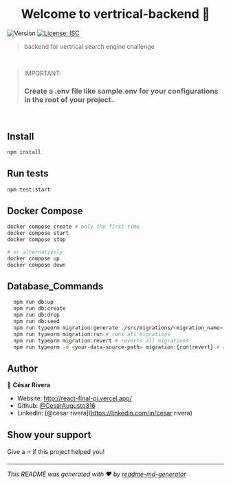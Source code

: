 <h1 align="center">Welcome to vertrical-backend 👋</h1>
<p>
  <img alt="Version" src="https://img.shields.io/badge/version-1.0.0-blue.svg?cacheSeconds=2592000" />
  <a href="#" target="_blank">
    <img alt="License: ISC" src="https://img.shields.io/badge/License-ISC-yellow.svg" />
  </a>
</p>

> backend for vertrical search engine challenge

<br>

> IMPORTANT:
>
> ### Create a .env file like sample.env for your configurations in the root of your project.

<br>

## Install

```sh
npm install
```

## Run tests

```sh
npm test:start
```

## Docker Compose

```sh
docker compose create # only the first time
docker compose start
docker compose stop

# or alternatively
docker compose up
docker compose down
```

## Database_Commands

```bash
  npm run db:up
  npm run db:create
  npm run db:drop
  npm run db:seed
  npm run typeorm migration:generate ./src/migrations/<migration_name>
  npm run typeorm migration:run # runs all migrations
  npm run typeorm migration:revert # reverts all migrations
  npm run typeorm -d <your-data-source-path> migration:{run|revert} # runs or reverts migration by file
```

## Author

👤 **César Rivera**

- Website: http://react-final-pi.vercel.app/
- Github: [@CesarAugusto316](https://github.com/CesarAugusto316)
- LinkedIn: [@cesar rivera](https://linkedin.com/in/cesar rivera)

## Show your support

Give a ⭐️ if this project helped you!

---

_This README was generated with ❤️ by [readme-md-generator](https://github.com/kefranabg/readme-md-generator)_
